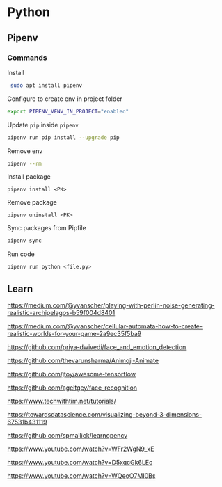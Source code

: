 # Python

## Pipenv

###  Commands

Install

`````bash
 sudo apt install pipenv
`````

Configure to create env in project folder

```bash
export PIPENV_VENV_IN_PROJECT="enabled"
```

Update `pip` inside `pipenv`

```bash
pipenv run pip install --upgrade pip
```

Remove env

```bash
pipenv --rm
```

Install package

```b
pipenv install <PK>
```

Remove package

```ba
pipenv uninstall <PK> 
```

Sync packages from Pipfile

```bash
pipenv sync
```

Run code

```bash
pipenv run python <file.py>
```

## Learn

https://medium.com/@yvanscher/playing-with-perlin-noise-generating-realistic-archipelagos-b59f004d8401

https://medium.com/@yvanscher/cellular-automata-how-to-create-realistic-worlds-for-your-game-2a9ec35f5ba9

https://github.com/priya-dwivedi/face_and_emotion_detection

https://github.com/thevarunsharma/Animoji-Animate

https://github.com/jtoy/awesome-tensorflow

https://github.com/ageitgey/face_recognition

https://www.techwithtim.net/tutorials/

https://towardsdatascience.com/visualizing-beyond-3-dimensions-67531b431119

https://github.com/spmallick/learnopencv

https://www.youtube.com/watch?v=WFr2WgN9_xE

https://www.youtube.com/watch?v=D5xqcGk6LEc

https://www.youtube.com/watch?v=WQeoO7MI0Bs

